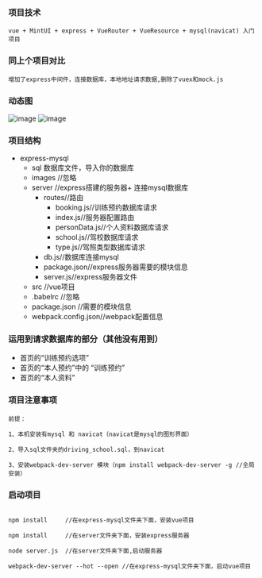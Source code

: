 ### 项目技术
    vue + MintUI + express + VueRouter + VueResource + mysql(navicat) 入门项目

### 同上个项目对比
    增加了express中间件，连接数据库，本地地址请求数据,删除了vuex和mock.js
### 动态图
![image](http://note.youdao.com/favicon.ico)
![image](http://note.youdao.com/favicon.ico)

### 项目结构
- express-mysql
    - sql 数据库文件，导入你的数据库 
    - images    //忽略
    - server    //express搭建的服务器+ 连接mysql数据库
        - routes//路由
            - booking.js//训练预约数据库请求
            - index.js//服务器配置路由
            - personData.js//个人资料数据库请求
            - school.js//驾校数据库请求
            - type.js//驾照类型数据库请求
        - db.js//数据库连接mysql
        - package.json//express服务器需要的模块信息
        - server.js//express服务器文件
    - src       //vue项目
    - .babelrc  //忽略
    - package.json //需要的模块信息
    - webpack.config.json//webpack配置信息
    
### 运用到请求数据库的部分（其他没有用到）
- 首页的“训练预约选项”
- 首页的“本人预约”中的 “训练预约”
- 首页的“本人资料”

### 项目注意事项

```
前提：

1、本机安装有mysql 和 navicat（navicat是mysql的图形界面）

2、导入sql文件夹的driving_school.sql，到navicat

3、安装webpack-dev-server 模块（npm install webpack-dev-server -g //全局安装）

```


### 启动项目

```

npm install     //在express-mysql文件夹下面，安装vue项目

npm install     //在server文件夹下面，安装express服务器

node server.js  //在server文件夹下面,启动服务器

webpack-dev-server --hot --open //在express-mysql文件夹下面，启动vue项目


```


